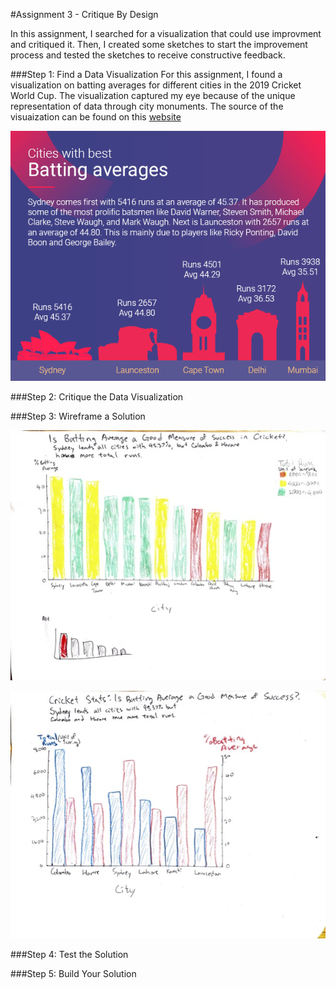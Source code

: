 #Assignment 3 - Critique By Design

In this assignment, I searched for a visualization that could use improvment and critiqued it.
Then, I created some sketches to start the improvement process and tested the sketches to receive constructive feedback.

###Step 1: Find a Data Visualization
For this assignment, I found a visualization on batting averages for different cities in the 2019 Cricket World Cup.
The visualization captured my eye because of the unique representation of data through city monuments. The source of the visuaization can be found on this [website](https://runrepeat.com/your-city-cricket-world-cup-rankings)

![Cities with Best Batting Average](batting_avg.png)

###Step 2: Critique the Data Visualization

###Step 3: Wireframe a Solution

![Sketch1](a3sketch1.jpg)

![Sketch2](a3sketch2.jpg)

###Step 4: Test the Solution

###Step 5: Build Your Solution
